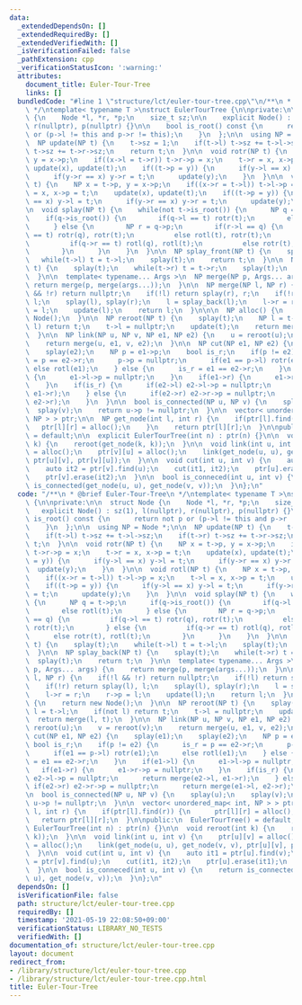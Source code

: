 ```yaml
---
data:
  _extendedDependsOn: []
  _extendedRequiredBy: []
  _extendedVerifiedWith: []
  _isVerificationFailed: false
  _pathExtension: cpp
  _verificationStatusIcon: ':warning:'
  attributes:
    document_title: Euler-Tour-Tree
    links: []
  bundledCode: "#line 1 \"structure/lct/euler-tour-tree.cpp\"\n/**\n * @brief Euler-Tour-Tree\n\
    \ */\ntemplate< typename T >\nstruct EulerTourTree {\n\nprivate:\n\n  struct Node\
    \ {\n    Node *l, *r, *p;\n    size_t sz;\n\n    explicit Node() : sz(1), l(nullptr),\
    \ r(nullptr), p(nullptr) {}\n\n    bool is_root() const {\n      return not p\
    \ or (p->l != this and p->r != this);\n    }\n  };\n\n  using NP = Node *;\n\n\
    \  NP update(NP t) {\n    t->sz = 1;\n    if(t->l) t->sz += t->l->sz;\n    if(t->r)\
    \ t->sz += t->r->sz;\n    return t;\n  }\n\n  void rotr(NP t) {\n    NP x = t->p,\
    \ y = x->p;\n    if((x->l = t->r)) t->r->p = x;\n    t->r = x, x->p = t;\n   \
    \ update(x), update(t);\n    if((t->p = y)) {\n      if(y->l == x) y->l = t;\n\
    \      if(y->r == x) y->r = t;\n      update(y);\n    }\n  }\n\n  void rotl(NP\
    \ t) {\n    NP x = t->p, y = x->p;\n    if((x->r = t->l)) t->l->p = x;\n    t->l\
    \ = x, x->p = t;\n    update(x), update(t);\n    if((t->p = y)) {\n      if(y->l\
    \ == x) y->l = t;\n      if(y->r == x) y->r = t;\n      update(y);\n    }\n  }\n\
    \n  void splay(NP t) {\n    while(not t->is_root()) {\n      NP q = t->p;\n  \
    \    if(q->is_root()) {\n        if(q->l == t) rotr(t);\n        else rotl(t);\n\
    \      } else {\n        NP r = q->p;\n        if(r->l == q) {\n          if(q->l\
    \ == t) rotr(q), rotr(t);\n          else rotl(t), rotr(t);\n        } else {\n\
    \          if(q->r == t) rotl(q), rotl(t);\n          else rotr(t), rotl(t);\n\
    \        }\n      }\n    }\n  }\n\n  NP splay_front(NP t) {\n    splay(t);\n \
    \   while(t->l) t = t->l;\n    splay(t);\n    return t;\n  }\n\n  NP splay_back(NP\
    \ t) {\n    splay(t);\n    while(t->r) t = t->r;\n    splay(t);\n    return t;\n\
    \  }\n\n  template< typename... Args >\n  NP merge(NP p, Args... args) {\n   \
    \ return merge(p, merge(args...));\n  }\n\n  NP merge(NP l, NP r) {\n    if(!l\
    \ && !r) return nullptr;\n    if(!l) return splay(r), r;\n    if(!r) return splay(l),\
    \ l;\n    splay(l), splay(r);\n    l = splay_back(l);\n    l->r = r;\n    r->p\
    \ = l;\n    update(l);\n    return l;\n  }\n\n\n  NP alloc() {\n    return new\
    \ Node();\n  }\n\n  NP reroot(NP t) {\n    splay(t);\n    NP l = t->l;\n    if(not\
    \ l) return t;\n    t->l = nullptr;\n    update(t);\n    return merge(l, t);\n\
    \  }\n\n  NP link(NP u, NP v, NP e1, NP e2) {\n    u = reroot(u);\n    v = reroot(v);\n\
    \    return merge(u, e1, v, e2);\n  }\n\n  NP cut(NP e1, NP e2) {\n    splay(e1);\n\
    \    splay(e2);\n    NP p = e1->p;\n    bool is_r;\n    if(p != e2) {\n      is_r\
    \ = p == e2->r;\n      p->p = nullptr;\n      if(e1 == p->l) rotr(e1);\n     \
    \ else rotl(e1);\n    } else {\n      is_r = e1 == e2->r;\n    }\n    if(e1->l)\
    \ {\n      e1->l->p = nullptr;\n    }\n    if(e1->r) {\n      e1->r->p = nullptr;\n\
    \    }\n    if(is_r) {\n      if(e2->l) e2->l->p = nullptr;\n      return merge(e2->l,\
    \ e1->r);\n    } else {\n      if(e2->r) e2->r->p = nullptr;\n      return merge(e1->l,\
    \ e2->r);\n    }\n  }\n\n  bool is_connected(NP u, NP v) {\n    splay(u);\n  \
    \  splay(v);\n    return u->p != nullptr;\n  }\n\n  vector< unordered_map< int,\
    \ NP > > ptr;\n\n  NP get_node(int l, int r) {\n    if(ptr[l].find(r)) {\n   \
    \   ptr[l][r] = alloc();\n    }\n    return ptr[l][r];\n  }\n\npublic:\n  EulerTourTree()\
    \ = default;\n\n  explicit EulerTourTree(int n) : ptr(n) {}\n\n  void reroot(int\
    \ k) {\n    reroot(get_node(k, k));\n  }\n\n  void link(int u, int v) {\n    ptr[u][v]\
    \ = alloc();\n    ptr[v][u] = alloc();\n    link(get_node(u, u), get_node(v, v),\
    \ ptr[u][v], ptr[v][u]);\n  }\n\n  void cut(int u, int v) {\n    auto it1 = ptr[u].find(v);\n\
    \    auto it2 = ptr[v].find(u);\n    cut(it1, it2);\n    ptr[u].erase(it1);\n\
    \    ptr[v].erase(it2);\n  }\n\n  bool is_conneced(int u, int v) {\n    return\
    \ is_connected(get_node(u, u), get_node(v, v));\n  }\n};\n"
  code: "/**\n * @brief Euler-Tour-Tree\n */\ntemplate< typename T >\nstruct EulerTourTree\
    \ {\n\nprivate:\n\n  struct Node {\n    Node *l, *r, *p;\n    size_t sz;\n\n \
    \   explicit Node() : sz(1), l(nullptr), r(nullptr), p(nullptr) {}\n\n    bool\
    \ is_root() const {\n      return not p or (p->l != this and p->r != this);\n\
    \    }\n  };\n\n  using NP = Node *;\n\n  NP update(NP t) {\n    t->sz = 1;\n\
    \    if(t->l) t->sz += t->l->sz;\n    if(t->r) t->sz += t->r->sz;\n    return\
    \ t;\n  }\n\n  void rotr(NP t) {\n    NP x = t->p, y = x->p;\n    if((x->l = t->r))\
    \ t->r->p = x;\n    t->r = x, x->p = t;\n    update(x), update(t);\n    if((t->p\
    \ = y)) {\n      if(y->l == x) y->l = t;\n      if(y->r == x) y->r = t;\n    \
    \  update(y);\n    }\n  }\n\n  void rotl(NP t) {\n    NP x = t->p, y = x->p;\n\
    \    if((x->r = t->l)) t->l->p = x;\n    t->l = x, x->p = t;\n    update(x), update(t);\n\
    \    if((t->p = y)) {\n      if(y->l == x) y->l = t;\n      if(y->r == x) y->r\
    \ = t;\n      update(y);\n    }\n  }\n\n  void splay(NP t) {\n    while(not t->is_root())\
    \ {\n      NP q = t->p;\n      if(q->is_root()) {\n        if(q->l == t) rotr(t);\n\
    \        else rotl(t);\n      } else {\n        NP r = q->p;\n        if(r->l\
    \ == q) {\n          if(q->l == t) rotr(q), rotr(t);\n          else rotl(t),\
    \ rotr(t);\n        } else {\n          if(q->r == t) rotl(q), rotl(t);\n    \
    \      else rotr(t), rotl(t);\n        }\n      }\n    }\n  }\n\n  NP splay_front(NP\
    \ t) {\n    splay(t);\n    while(t->l) t = t->l;\n    splay(t);\n    return t;\n\
    \  }\n\n  NP splay_back(NP t) {\n    splay(t);\n    while(t->r) t = t->r;\n  \
    \  splay(t);\n    return t;\n  }\n\n  template< typename... Args >\n  NP merge(NP\
    \ p, Args... args) {\n    return merge(p, merge(args...));\n  }\n\n  NP merge(NP\
    \ l, NP r) {\n    if(!l && !r) return nullptr;\n    if(!l) return splay(r), r;\n\
    \    if(!r) return splay(l), l;\n    splay(l), splay(r);\n    l = splay_back(l);\n\
    \    l->r = r;\n    r->p = l;\n    update(l);\n    return l;\n  }\n\n\n  NP alloc()\
    \ {\n    return new Node();\n  }\n\n  NP reroot(NP t) {\n    splay(t);\n    NP\
    \ l = t->l;\n    if(not l) return t;\n    t->l = nullptr;\n    update(t);\n  \
    \  return merge(l, t);\n  }\n\n  NP link(NP u, NP v, NP e1, NP e2) {\n    u =\
    \ reroot(u);\n    v = reroot(v);\n    return merge(u, e1, v, e2);\n  }\n\n  NP\
    \ cut(NP e1, NP e2) {\n    splay(e1);\n    splay(e2);\n    NP p = e1->p;\n   \
    \ bool is_r;\n    if(p != e2) {\n      is_r = p == e2->r;\n      p->p = nullptr;\n\
    \      if(e1 == p->l) rotr(e1);\n      else rotl(e1);\n    } else {\n      is_r\
    \ = e1 == e2->r;\n    }\n    if(e1->l) {\n      e1->l->p = nullptr;\n    }\n \
    \   if(e1->r) {\n      e1->r->p = nullptr;\n    }\n    if(is_r) {\n      if(e2->l)\
    \ e2->l->p = nullptr;\n      return merge(e2->l, e1->r);\n    } else {\n     \
    \ if(e2->r) e2->r->p = nullptr;\n      return merge(e1->l, e2->r);\n    }\n  }\n\
    \n  bool is_connected(NP u, NP v) {\n    splay(u);\n    splay(v);\n    return\
    \ u->p != nullptr;\n  }\n\n  vector< unordered_map< int, NP > > ptr;\n\n  NP get_node(int\
    \ l, int r) {\n    if(ptr[l].find(r)) {\n      ptr[l][r] = alloc();\n    }\n \
    \   return ptr[l][r];\n  }\n\npublic:\n  EulerTourTree() = default;\n\n  explicit\
    \ EulerTourTree(int n) : ptr(n) {}\n\n  void reroot(int k) {\n    reroot(get_node(k,\
    \ k));\n  }\n\n  void link(int u, int v) {\n    ptr[u][v] = alloc();\n    ptr[v][u]\
    \ = alloc();\n    link(get_node(u, u), get_node(v, v), ptr[u][v], ptr[v][u]);\n\
    \  }\n\n  void cut(int u, int v) {\n    auto it1 = ptr[u].find(v);\n    auto it2\
    \ = ptr[v].find(u);\n    cut(it1, it2);\n    ptr[u].erase(it1);\n    ptr[v].erase(it2);\n\
    \  }\n\n  bool is_conneced(int u, int v) {\n    return is_connected(get_node(u,\
    \ u), get_node(v, v));\n  }\n};\n"
  dependsOn: []
  isVerificationFile: false
  path: structure/lct/euler-tour-tree.cpp
  requiredBy: []
  timestamp: '2021-05-19 22:08:50+09:00'
  verificationStatus: LIBRARY_NO_TESTS
  verifiedWith: []
documentation_of: structure/lct/euler-tour-tree.cpp
layout: document
redirect_from:
- /library/structure/lct/euler-tour-tree.cpp
- /library/structure/lct/euler-tour-tree.cpp.html
title: Euler-Tour-Tree
---
```

